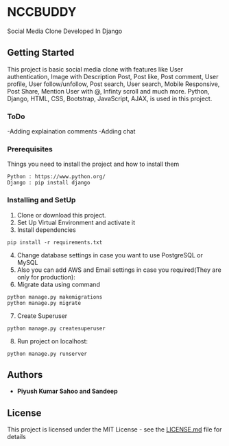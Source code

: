 # NCCBUDDY
Social Media Clone Developed In Django
## Getting Started
This project is basic social media clone with features like 
User authentication, 
Image with Description Post, 
Post like, 
Post comment, 
User profile,
User follow/unfollow,
Post search,
User search,
Mobile Responsive,
Post Share,
Mention User with @,
Infinty scroll and much more. Python, Django, HTML, CSS, Bootstrap, JavaScript, AJAX, is used in this project.

### ToDo 
-Adding explaination comments
-Adding chat 

### Prerequisites
Things you need to install the project and how to install them
```
Python : https://www.python.org/
Django : pip install django
```
### Installing and SetUp
1) Clone or download this project.
2) Set Up Virtual Environment and activate it
3) Install dependencies
```
pip install -r requirements.txt
```
4) Change database settings in case you want to use PostgreSQL or MySQL
5) Also you can add AWS and Email settings in case you required(They are only for production):
6) Migrate data using command 
```
python manage.py makemigrations
python manage.py migrate
```
7) Create Superuser
```
python manage.py createsuperuser
```
8) Run project on localhost:
```
python manage.py runserver
```

## Authors

* **Piyush Kumar Sahoo and Sandeep**
## License

This project is licensed under the MIT License - see the [LICENSE.md](LICENSE.md) file for details
